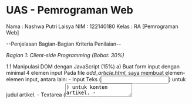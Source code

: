 # UAS - Pemrograman Web

Nama    : Nashwa Putri Laisya
NIM     : 122140180
Kelas   : RA [Pemrograman Web]




--Penjelasan Bagian-Bagian Kriteria Penilaian--


*Bagian 1: Client-side Programming (Bobot: 30%)*

1.1 Manipulasi DOM dengan JavaScript (15%)
  a) Buat form input dengan minimal 4 elemen input
    Pada file *add_article.html*, saya membuat elemen-elemen input, antara lain:
      - Input Teks (<input type="text">) untuk judul artikel.
      - Textarea (<textarea>) untuk konten artikel.
      - Checkbox (<input type="checkbox">) untuk menandai artikel sebagai favorit.
      - Radio Buttons (<input type="radio">) untuk memilih kategori artikel (Technology, Lifestyle, Health).
      - Select Dropdown (<select>) untuk memilih status artikel (Draft atau Published).
  b) Menampilkan data dari server ke dalam sebuah tabel HTML
    Pada *admin_dashboard.php* setiap artikel yang diambil dari database akan ditampilkan dalam sebuah baris <tr>

1.2 Event Handling (15%)
  a) Tambahkan minimal 3 event yang berbeda untuk meng-handle form pada 1.1.
    *login.html* -> Event 1: validateForm(event) = dilakukan ketika form disubmit.
                    Event 2: showFocusMessage(event) = ketika input fokus (di-click atau diklik), akan menampilkan pesan
                    Event 3: hideFocusMessage(event) = ketika input kehilangan fokus, maka pesan disembunyikan
  b) Implementasikan JavaScript untuk validasi setiap input sebelum diproses oleh PHP.
    Di dalam file *login.html* terdapat validateForm(event) untuk memastikan pengguna tidak mengirimkan form kosong


*Bagian 2: Server-side Programming (Bobot: 30%)*

2.1 Pengelolaan Data dengan PHP (20%)
  a) Gunakan metode POST atau GET pada formulir.
    Pada *login.html* dan *add_article.html* terdapat metode POST untuk megirimkan data
  b) Parsing data dari variabel global dan lakukan validasi di sisi server.
    Di *login.php* sudah terdapat penanganan input pengguna dan sudah menggunakan prepared statements untuk mencegah SQL Injection
  c) Simpan ke basis data termasuk jenis browser dan alamat IP pengguna.
    *login.php* -> Setelah login berhasil ($_SESSION["loggedin"] = true), saya menambahkan dua baris untuk menyimpan alamat IP pengguna ($_SESSION["user_ip"]) dan jenis browser pengguna ($_SESSION["user_agent"]).

2.2 Objek PHP Berbasis OOP (10%)
  a) Buat sebuah objek PHP berbasis OOP yang memiliki minimal dua metode dan gunakan objek tersebut dalam skenario tertentu.
    *article.php*:
      - Class Database memiliki dua metode: __construct (koneksi) dan __destruct (menutup koneksi).
      - Class Article memiliki satu metode: fetchArticle (mengambil data artikel).
      - Keduanya digunakan untuk mengelola koneksi database dan menampilkan artikel berdasarkan ID yang diterima dari URL, sesuai dengan skenario yang diinginkan.


*Bagian 3: Database Management (Bobot: 20%)*

3.1 Pembuatan Tabel Database (5%)
  File *database.sql*:
    CREATE TABLE users (
        id INT AUTO_INCREMENT PRIMARY KEY,
        username VARCHAR(50) NOT NULL,
        password VARCHAR(255) NOT NULL
    );
      CREATE TABLE articles (
      id INT AUTO_INCREMENT PRIMARY KEY,
      title VARCHAR(255) NOT NULL,
      content TEXT NOT NULL,
      created_at TIMESTAMP DEFAULT CURRENT_TIMESTAMP
    );
    
3.2 Konfigurasi Koneksi Database (5%)
  Pengkoneksian database sudah diatur di *login.php, admin_dashboard.php*, dll.

3.3 Manipulasi Data pada Database (10%)
  Operasi CRUD sudah ada, seperti Menambah, Memperbarui, dan Menghapus artikel dalam database.


*Bagian 4: State Management (Bobot: 20%)*

4.1 State Management dengan Session (10%)
  a) Gunakan session_start() untuk memulai session.
    session_start() digunakan di *login.php, admin_dashboard.php, logout.php*, dll.
  
  b) Simpan informasi pengguna ke dalam session.
    Info pengguna disimpan dalam sesi setelah login berhasil di *login.php*

4.2 Pengelolaan State dengan Cookie dan Browser Storage (10%)
  a) Buat fungsi untuk menetapkan, mendapatkan, dan menghapus cookie.
    Di file *cookieUtils.js* terdapat fungsi:
      - Menetapkan cookie menggunakan setCookie.
      - Mendapatkan cookie menggunakan getCookie.
      - Menghapus cookie menggunakan deleteCookie.
  b) Gunakan browser storage untuk menyimpan informasi secara lokal.
    Pada file *login.html* fungsi storeDataLocally() dibuat untuk menyimpan username ke Local Storage dan status login ke Session Storage. Fungsi tersebut dipanggil bersamaan dengan validasi pada atribut onsubmit form.


*Bagian Bonus: Hosting Aplikasi Web (Bobot: 20%)*

(5%) Apa langkah-langkah yang Anda lakukan untuk meng-host aplikasi web Anda?
  - Pilih penyedia hosting (AWS, DigitalOcean, Heroku).
  - Siapkan server sesuai kebutuhan (CPU, RAM, OS).
  - Deploy aplikasi via FTP atau CI/CD.
  - Daftarkan dan arahkan domain ke server.
  - Uji aplikasi dan gunakan tools untuk monitoring.
  - Terapkan caching dan backup rutin.

(5%) Pilih penyedia hosting web yang menurut Anda paling cocok untuk aplikasi web Anda.
  - AWS: Fleksibel dan skalabel.
  - Heroku: Mudah digunakan untuk aplikasi kecil.
  - DigitalOcean: Terjangkau dan dapat disesuaikan.
  - Netlify: Cocok untuk aplikasi statis dengan CI/CD.

(5%) Bagaimana Anda memastikan keamanan aplikasi web yang Anda host?
  - Gunakan HTTPS untuk enkripsi data.
  - Terapkan firewall dan VPN untuk akses aman.
  - Pastikan update keamanan sistem secara rutin.
  - Lakukan backup dan siapkan redundansi.
  - Gunakan pemantauan keamanan dan autentikasi API.

(5%) Jelaskan konfigurasi server yang Anda terapkan untuk mendukung aplikasi web Anda.
  - Gunakan web server (Apache/Nginx) untuk menangani trafik.
  - Sesuaikan konfigurasi database (MySQL/PostgreSQL).
  - Terapkan load balancing untuk trafik tinggi.
  - Gunakan caching (Redis/Memcached).
  - Manfaatkan environment variables untuk data sensitif.
  - Terapkan sistem logging untuk monitoring.
